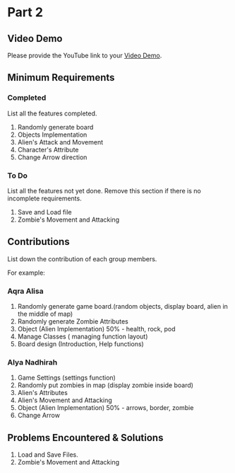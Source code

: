 # Part 2

## Video Demo

Please provide the YouTube link to your [Video Demo](https://youtube.com).

## Minimum Requirements

### Completed

List all the features completed.

1. Randomly generate board
2. Objects Implementation
3. Alien's Attack and Movement
4. Character's Attribute
5. Change Arrow direction

### To Do

List all the features not yet done. Remove this section if there is no incomplete requirements.

1. Save and Load file
2. Zombie's Movement and Attacking


## Contributions

List down the contribution of each group members.

For example:

### Aqra Alisa 

1. Randomly generate game board.(random objects, display board, alien in the middle of map)
2. Randomly generate Zombie Attributes
3. Object (Alien Implementation) 50% - health, rock, pod
4. Manage Classes ( managing function layout)
5. Board design (Introduction, Help functions)



### Alya Nadhirah 

1. Game Settings (settings function)
2. Randomly put zombies in map (display zombie inside board) 
3. Alien's Attributes
4. Alien's Movement and Attacking
5. Object (Alien Implementation) 50% - arrows, border, zombie
6. Change Arrow


## Problems Encountered & Solutions
1. Load and Save Files.
2. Zombie's Movement and Attacking
